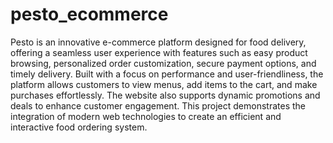 # pesto_ecommerce
Pesto is an innovative e-commerce platform designed for food delivery, offering a seamless user experience with features such as easy product browsing, personalized order customization, secure payment options, and timely delivery. Built with a focus on performance and user-friendliness, the platform allows customers to view menus, add items to the cart, and make purchases effortlessly. The website also supports dynamic promotions and deals to enhance customer engagement. This project demonstrates the integration of modern web technologies to create an efficient and interactive food ordering system.
